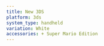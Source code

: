 ```yaml
---
title: New 3DS
platform: 3ds
system_type: handheld
variation: White
accessories: + Super Mario Edition
---
```

